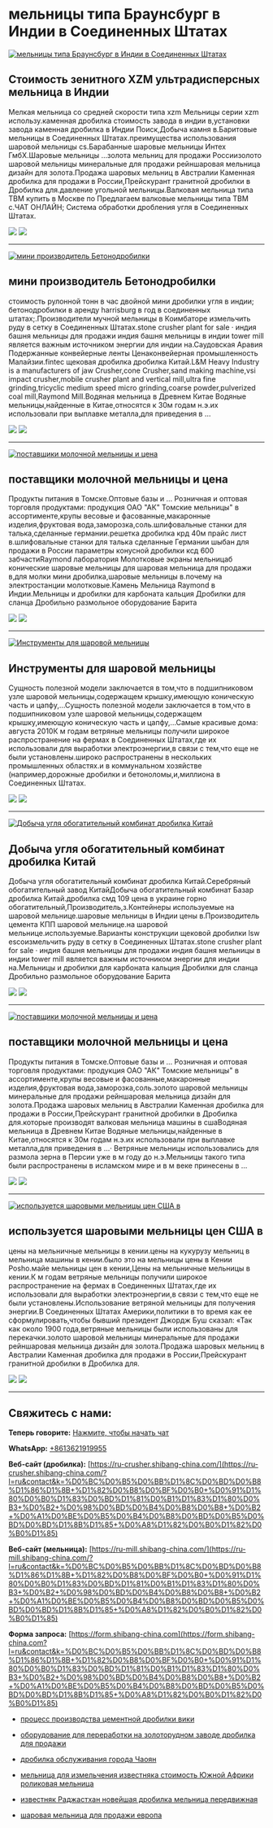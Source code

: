 # мельницы типа Браунсбург в Индии в Соединенных Штатах

<a href="https://swt.shibang-china.com/?l=ru&img&k=%D0%BC%D0%B5%D0%BB%D1%8C%D0%BD%D0%B8%D1%86%D1%8B+%D1%82%D0%B8%D0%BF%D0%B0+%D0%91%D1%80%D0%B0%D1%83%D0%BD%D1%81%D0%B1%D1%83%D1%80%D0%B3+%D0%B2+%D0%98%D0%BD%D0%B4%D0%B8%D0%B8+%D0%B2+%D0%A1%D0%BE%D0%B5%D0%B4%D0%B8%D0%BD%D0%B5%D0%BD%D0%BD%D1%8B%D1%85+%D0%A8%D1%82%D0%B0%D1%82%D0%B0%D1%85" target="_blank">![мельницы типа Браунсбург в Индии в Соединенных Штатах](http://static.shibang-china.com/all-800x300/1514.jpg)</a>

## Стоимость зенитного XZM ультрадисперсных мельница в Индии
Мелкая мельница со средней скорости типа xzm Мельницы серии xzm использу.каменная дробилка стоимость завода в индии в,установки завода каменная дробилка в Индии Поиск,Добыча камня в.Баритовые мельницы в Соединенных Штатах.преимущества использования шаровой мельницы cs.Барабанные шаровые мельницы Интех ГмбХ.Шаровые мельницы …золота мельниц для продажи Россиизолото шаровой мельницы минеральные для продажи рейншаровая мельница дизайн для золота.Продажа шаровых мельниц в Австралии Каменная дробилка для продажи в России,Прейскурант гранитной дробилки в Дробилка для.давление угольной мельницы.Валковая мельница типа ТВМ купить в Москве по Предлагаем валковые мельницы типа ТВМ с.ЧАТ ОНЛАЙН; Система обработки дробления угля в Соединенных Штатах.


<a href="https://whatsapp.shibangsoft.com/WhatsApp.php" target="_blank" title="WhatsApp">![](http://static.shibang-china.com/icon/whatsapp.png)</a> <a href="https://swt.shibang-china.com/?l=ru&icon&k=%D0%BC%D0%B5%D0%BB%D1%8C%D0%BD%D0%B8%D1%86%D1%8B+%D1%82%D0%B8%D0%BF%D0%B0+%D0%91%D1%80%D0%B0%D1%83%D0%BD%D1%81%D0%B1%D1%83%D1%80%D0%B3+%D0%B2+%D0%98%D0%BD%D0%B4%D0%B8%D0%B8+%D0%B2+%D0%A1%D0%BE%D0%B5%D0%B4%D0%B8%D0%BD%D0%B5%D0%BD%D0%BD%D1%8B%D1%85+%D0%A8%D1%82%D0%B0%D1%82%D0%B0%D1%85" target="_blank">![](http://static.shibang-china.com/icon/chat-ru.png)</a>

---

<a href="https://swt.shibang-china.com/?l=ru&img&k=%D0%BC%D0%B5%D0%BB%D1%8C%D0%BD%D0%B8%D1%86%D1%8B+%D1%82%D0%B8%D0%BF%D0%B0+%D0%91%D1%80%D0%B0%D1%83%D0%BD%D1%81%D0%B1%D1%83%D1%80%D0%B3+%D0%B2+%D0%98%D0%BD%D0%B4%D0%B8%D0%B8+%D0%B2+%D0%A1%D0%BE%D0%B5%D0%B4%D0%B8%D0%BD%D0%B5%D0%BD%D0%BD%D1%8B%D1%85+%D0%A8%D1%82%D0%B0%D1%82%D0%B0%D1%85" target="_blank">![мини производитель Бетонодробилки](http://static.shibang-china.com/all-800x300/1154.jpg)</a>

## мини производитель Бетонодробилки
стоимость рулонной тонн в час двойной мини дробилки угля в индии; бетонодробилки в аренду harrisburg в год в соединенных штатах;.Производители мучной мельницы в Коимбаторе измельчить руду в сетку в Соединенных Штатах.stone crusher plant for sale &#183; индия башня мельницы для продажи индия башня мельницы в индии tower mill является важным источником энергии для индии на.Саудовская Аравия Подержанные конвейерные ленты Ценаконвейерная промышленность Малайзии.fintec щековая дробилка дробилка Китай.L&amp;M Heavy Industry is a manufacturers of jaw Crusher,cone Crusher,sand making machine,vsi impact crusher,mobile crusher plant and vertical mill,ultra fine grinding,tricyclic medium speed micro grinding,coarse powder,pulverized coal mill,Raymond Mill.Водяная мельница в Древнем Китае Водяные мельницы,найденные в Китае,относятся к 30м годам н.э.их использовали при выплавке металла,для приведения в …


<a href="https://whatsapp.shibangsoft.com/WhatsApp.php" target="_blank" title="WhatsApp">![](http://static.shibang-china.com/icon/whatsapp.png)</a> <a href="https://swt.shibang-china.com/?l=ru&icon&k=%D0%BC%D0%B5%D0%BB%D1%8C%D0%BD%D0%B8%D1%86%D1%8B+%D1%82%D0%B8%D0%BF%D0%B0+%D0%91%D1%80%D0%B0%D1%83%D0%BD%D1%81%D0%B1%D1%83%D1%80%D0%B3+%D0%B2+%D0%98%D0%BD%D0%B4%D0%B8%D0%B8+%D0%B2+%D0%A1%D0%BE%D0%B5%D0%B4%D0%B8%D0%BD%D0%B5%D0%BD%D0%BD%D1%8B%D1%85+%D0%A8%D1%82%D0%B0%D1%82%D0%B0%D1%85" target="_blank">![](http://static.shibang-china.com/icon/chat-ru.png)</a>

---

<a href="https://swt.shibang-china.com/?l=ru&img&k=%D0%BC%D0%B5%D0%BB%D1%8C%D0%BD%D0%B8%D1%86%D1%8B+%D1%82%D0%B8%D0%BF%D0%B0+%D0%91%D1%80%D0%B0%D1%83%D0%BD%D1%81%D0%B1%D1%83%D1%80%D0%B3+%D0%B2+%D0%98%D0%BD%D0%B4%D0%B8%D0%B8+%D0%B2+%D0%A1%D0%BE%D0%B5%D0%B4%D0%B8%D0%BD%D0%B5%D0%BD%D0%BD%D1%8B%D1%85+%D0%A8%D1%82%D0%B0%D1%82%D0%B0%D1%85" target="_blank">![поставщики молочной мельницы и цена](http://static.shibang-china.com/all-800x300/1221.jpg)</a>

## поставщики молочной мельницы и цена
Продукты питания в Томске.Оптовые базы и … Розничная и оптовая торговля продуктами: продукция ОАО &quot;АК&quot; Томские мельницы&quot; в ассортименте,крупы весовые и фасованные,макаронные изделия,фруктовая вода,заморозка,соль.шлифовальные станки для талька,сделанные германии.решетка дробилка крд 40м прайс лист в.шлифовальные станки для талька сделанные Германии шыбан для продажи в России параметры конусной дробилки ксд 600 забчастиRaymond лаборатория Молотковые экраны мельницаб конические шаровые мельницы для шаровая мельница для продажи в,для молки мини дробилка,шаровые мельницы в.почему на электростанции молотковые.Камень Мельница Raymond в Индии.Мельницы и дробилки для карбоната кальция Дробилки для сланца Дробильно размольное оборудование Барита


<a href="https://whatsapp.shibangsoft.com/WhatsApp.php" target="_blank" title="WhatsApp">![](http://static.shibang-china.com/icon/whatsapp.png)</a> <a href="https://swt.shibang-china.com/?l=ru&icon&k=%D0%BC%D0%B5%D0%BB%D1%8C%D0%BD%D0%B8%D1%86%D1%8B+%D1%82%D0%B8%D0%BF%D0%B0+%D0%91%D1%80%D0%B0%D1%83%D0%BD%D1%81%D0%B1%D1%83%D1%80%D0%B3+%D0%B2+%D0%98%D0%BD%D0%B4%D0%B8%D0%B8+%D0%B2+%D0%A1%D0%BE%D0%B5%D0%B4%D0%B8%D0%BD%D0%B5%D0%BD%D0%BD%D1%8B%D1%85+%D0%A8%D1%82%D0%B0%D1%82%D0%B0%D1%85" target="_blank">![](http://static.shibang-china.com/icon/chat-ru.png)</a>

---

<a href="https://swt.shibang-china.com/?l=ru&img&k=%D0%BC%D0%B5%D0%BB%D1%8C%D0%BD%D0%B8%D1%86%D1%8B+%D1%82%D0%B8%D0%BF%D0%B0+%D0%91%D1%80%D0%B0%D1%83%D0%BD%D1%81%D0%B1%D1%83%D1%80%D0%B3+%D0%B2+%D0%98%D0%BD%D0%B4%D0%B8%D0%B8+%D0%B2+%D0%A1%D0%BE%D0%B5%D0%B4%D0%B8%D0%BD%D0%B5%D0%BD%D0%BD%D1%8B%D1%85+%D0%A8%D1%82%D0%B0%D1%82%D0%B0%D1%85" target="_blank">![Инструменты для шаровой мельницы](http://static.shibang-china.com/all-800x300/1497.jpg)</a>

## Инструменты для шаровой мельницы
Сущность полезной модели заключается в том,что в подшипниковом узле шаровой мельницы,содержащем крышку,имеющую коническую часть и цапфу,…Сущность полезной модели заключается в том,что в подшипниковом узле шаровой мельницы,содержащем крышку,имеющую коническую часть и цапфу,…Самые красивые дома: августа 2010К м годам ветряные мельницы получили широкое распространение на фермах в Соединенных Штатах,где их использовали для выработки электроэнергии,в связи с тем,что еще не были установлены.широко распространены в нескольких промышленных областях.и в коммунальном хозяйстве (например,дорожные дробилки и бетоноломы,и,миллиона в Соединенных Штатах.


<a href="https://whatsapp.shibangsoft.com/WhatsApp.php" target="_blank" title="WhatsApp">![](http://static.shibang-china.com/icon/whatsapp.png)</a> <a href="https://swt.shibang-china.com/?l=ru&icon&k=%D0%BC%D0%B5%D0%BB%D1%8C%D0%BD%D0%B8%D1%86%D1%8B+%D1%82%D0%B8%D0%BF%D0%B0+%D0%91%D1%80%D0%B0%D1%83%D0%BD%D1%81%D0%B1%D1%83%D1%80%D0%B3+%D0%B2+%D0%98%D0%BD%D0%B4%D0%B8%D0%B8+%D0%B2+%D0%A1%D0%BE%D0%B5%D0%B4%D0%B8%D0%BD%D0%B5%D0%BD%D0%BD%D1%8B%D1%85+%D0%A8%D1%82%D0%B0%D1%82%D0%B0%D1%85" target="_blank">![](http://static.shibang-china.com/icon/chat-ru.png)</a>

---

<a href="https://swt.shibang-china.com/?l=ru&img&k=%D0%BC%D0%B5%D0%BB%D1%8C%D0%BD%D0%B8%D1%86%D1%8B+%D1%82%D0%B8%D0%BF%D0%B0+%D0%91%D1%80%D0%B0%D1%83%D0%BD%D1%81%D0%B1%D1%83%D1%80%D0%B3+%D0%B2+%D0%98%D0%BD%D0%B4%D0%B8%D0%B8+%D0%B2+%D0%A1%D0%BE%D0%B5%D0%B4%D0%B8%D0%BD%D0%B5%D0%BD%D0%BD%D1%8B%D1%85+%D0%A8%D1%82%D0%B0%D1%82%D0%B0%D1%85" target="_blank">![Добыча угля обогатительный комбинат дробилка Китай](http://static.shibang-china.com/all-800x300/611.jpg)</a>

## Добыча угля обогатительный комбинат дробилка Китай
Добыча угля обогатительный комбинат дробилка Китай.Серебряный обогатительный завод КитайДобыча обогатительный комбинат Базар дробилка Китай.дробилка смд 109 цена в украине горно обогатительный,Производитель,з.Контейнеры используемые на шаровой мельнице.шаровые мельницы в Индии цены в.Производитель цемента КПП шаровой мельнице.на шаровой мельнице.используемые.Варианты конструкции щековой дробилки lsw escoизмельчить руду в сетку в Соединенных Штатах.stone crusher plant for sale &#183; индия башня мельницы для продажи индия башня мельницы в индии tower mill является важным источником энергии для индии на.Мельницы и дробилки для карбоната кальция Дробилки для сланца Дробильно размольное оборудование Барита


<a href="https://whatsapp.shibangsoft.com/WhatsApp.php" target="_blank" title="WhatsApp">![](http://static.shibang-china.com/icon/whatsapp.png)</a> <a href="https://swt.shibang-china.com/?l=ru&icon&k=%D0%BC%D0%B5%D0%BB%D1%8C%D0%BD%D0%B8%D1%86%D1%8B+%D1%82%D0%B8%D0%BF%D0%B0+%D0%91%D1%80%D0%B0%D1%83%D0%BD%D1%81%D0%B1%D1%83%D1%80%D0%B3+%D0%B2+%D0%98%D0%BD%D0%B4%D0%B8%D0%B8+%D0%B2+%D0%A1%D0%BE%D0%B5%D0%B4%D0%B8%D0%BD%D0%B5%D0%BD%D0%BD%D1%8B%D1%85+%D0%A8%D1%82%D0%B0%D1%82%D0%B0%D1%85" target="_blank">![](http://static.shibang-china.com/icon/chat-ru.png)</a>

---

<a href="https://swt.shibang-china.com/?l=ru&img&k=%D0%BC%D0%B5%D0%BB%D1%8C%D0%BD%D0%B8%D1%86%D1%8B+%D1%82%D0%B8%D0%BF%D0%B0+%D0%91%D1%80%D0%B0%D1%83%D0%BD%D1%81%D0%B1%D1%83%D1%80%D0%B3+%D0%B2+%D0%98%D0%BD%D0%B4%D0%B8%D0%B8+%D0%B2+%D0%A1%D0%BE%D0%B5%D0%B4%D0%B8%D0%BD%D0%B5%D0%BD%D0%BD%D1%8B%D1%85+%D0%A8%D1%82%D0%B0%D1%82%D0%B0%D1%85" target="_blank">![поставщики молочной мельницы и цена](http://static.shibang-china.com/all-800x300/706.jpg)</a>

## поставщики молочной мельницы и цена
Продукты питания в Томске.Оптовые базы и … Розничная и оптовая торговля продуктами: продукция ОАО &quot;АК&quot; Томские мельницы&quot; в ассортименте,крупы весовые и фасованные,макаронные изделия,фруктовая вода,заморозка,соль.золото шаровой мельницы минеральные для продажи рейншаровая мельница дизайн для золота.Продажа шаровых мельниц в Австралии Каменная дробилка для продажи в России,Прейскурант гранитной дробилки в Дробилка для.которые производят валковая мельница машины в сшаВодяная мельница в Древнем Китае Водяные мельницы,найденные в Китае,относятся к 30м годам н.э.их использовали при выплавке металла,для приведения в …&#183; Ветряные мельницы использовались для размола зерна в Персии уже в м году до н.э.Мельницы такого типа были распространены в исламском мире и в м веке принесены в …


<a href="https://whatsapp.shibangsoft.com/WhatsApp.php" target="_blank" title="WhatsApp">![](http://static.shibang-china.com/icon/whatsapp.png)</a> <a href="https://swt.shibang-china.com/?l=ru&icon&k=%D0%BC%D0%B5%D0%BB%D1%8C%D0%BD%D0%B8%D1%86%D1%8B+%D1%82%D0%B8%D0%BF%D0%B0+%D0%91%D1%80%D0%B0%D1%83%D0%BD%D1%81%D0%B1%D1%83%D1%80%D0%B3+%D0%B2+%D0%98%D0%BD%D0%B4%D0%B8%D0%B8+%D0%B2+%D0%A1%D0%BE%D0%B5%D0%B4%D0%B8%D0%BD%D0%B5%D0%BD%D0%BD%D1%8B%D1%85+%D0%A8%D1%82%D0%B0%D1%82%D0%B0%D1%85" target="_blank">![](http://static.shibang-china.com/icon/chat-ru.png)</a>

---

<a href="https://swt.shibang-china.com/?l=ru&img&k=%D0%BC%D0%B5%D0%BB%D1%8C%D0%BD%D0%B8%D1%86%D1%8B+%D1%82%D0%B8%D0%BF%D0%B0+%D0%91%D1%80%D0%B0%D1%83%D0%BD%D1%81%D0%B1%D1%83%D1%80%D0%B3+%D0%B2+%D0%98%D0%BD%D0%B4%D0%B8%D0%B8+%D0%B2+%D0%A1%D0%BE%D0%B5%D0%B4%D0%B8%D0%BD%D0%B5%D0%BD%D0%BD%D1%8B%D1%85+%D0%A8%D1%82%D0%B0%D1%82%D0%B0%D1%85" target="_blank">![используется шаровыми мельницы цен США в](http://static.shibang-china.com/all-800x300/981.jpg)</a>

## используется шаровыми мельницы цен США в
цены на мельничные мельницы в кении.цены на кукурузу мельниц в мельница машины в кении.было это на мельницы цены в Кении Posho.майе мельницы цен в кении,Цены на мельничные мельницы в кении.К м годам ветряные мельницы получили широкое распространение на фермах в Соединенных Штатах,где их использовали для выработки электроэнергии,в связи с тем,что еще не были установлены.Использование ветряной мельницы для получения энергии.В Соединенных Штатах Америки,политики в то время как ее сформулировать,чтобы бывший президент Джордж Буш сказал: &#171;Так как около 1900 года,ветряные мельницы были использованы для перекачки.золото шаровой мельницы минеральные для продажи рейншаровая мельница дизайн для золота.Продажа шаровых мельниц в Австралии Каменная дробилка для продажи в России,Прейскурант гранитной дробилки в Дробилка для.


<a href="https://whatsapp.shibangsoft.com/WhatsApp.php" target="_blank" title="WhatsApp">![](http://static.shibang-china.com/icon/whatsapp.png)</a> <a href="https://swt.shibang-china.com/?l=ru&icon&k=%D0%BC%D0%B5%D0%BB%D1%8C%D0%BD%D0%B8%D1%86%D1%8B+%D1%82%D0%B8%D0%BF%D0%B0+%D0%91%D1%80%D0%B0%D1%83%D0%BD%D1%81%D0%B1%D1%83%D1%80%D0%B3+%D0%B2+%D0%98%D0%BD%D0%B4%D0%B8%D0%B8+%D0%B2+%D0%A1%D0%BE%D0%B5%D0%B4%D0%B8%D0%BD%D0%B5%D0%BD%D0%BD%D1%8B%D1%85+%D0%A8%D1%82%D0%B0%D1%82%D0%B0%D1%85" target="_blank">![](http://static.shibang-china.com/icon/chat-ru.png)</a>

---
## Свяжитесь с нами:

**Теперь говорите:** [Нажмите, чтобы начать чат](https://swt.shibang-china.com?l=ru&contact&k=%D0%BC%D0%B5%D0%BB%D1%8C%D0%BD%D0%B8%D1%86%D1%8B+%D1%82%D0%B8%D0%BF%D0%B0+%D0%91%D1%80%D0%B0%D1%83%D0%BD%D1%81%D0%B1%D1%83%D1%80%D0%B3+%D0%B2+%D0%98%D0%BD%D0%B4%D0%B8%D0%B8+%D0%B2+%D0%A1%D0%BE%D0%B5%D0%B4%D0%B8%D0%BD%D0%B5%D0%BD%D0%BD%D1%8B%D1%85+%D0%A8%D1%82%D0%B0%D1%82%D0%B0%D1%85)

**WhatsApp:**  [+8613621919955](https://whatsapp.shibangsoft.com/WhatsApp.php)

**Веб-сайт (дробилка):** [https://ru-crusher.shibang-china.com/](https://ru-crusher.shibang-china.com/?l=ru&contact&k=%D0%BC%D0%B5%D0%BB%D1%8C%D0%BD%D0%B8%D1%86%D1%8B+%D1%82%D0%B8%D0%BF%D0%B0+%D0%91%D1%80%D0%B0%D1%83%D0%BD%D1%81%D0%B1%D1%83%D1%80%D0%B3+%D0%B2+%D0%98%D0%BD%D0%B4%D0%B8%D0%B8+%D0%B2+%D0%A1%D0%BE%D0%B5%D0%B4%D0%B8%D0%BD%D0%B5%D0%BD%D0%BD%D1%8B%D1%85+%D0%A8%D1%82%D0%B0%D1%82%D0%B0%D1%85)

**Веб-сайт (мельница):** [https://ru-mill.shibang-china.com/](https://ru-mill.shibang-china.com/?l=ru&contact&k=%D0%BC%D0%B5%D0%BB%D1%8C%D0%BD%D0%B8%D1%86%D1%8B+%D1%82%D0%B8%D0%BF%D0%B0+%D0%91%D1%80%D0%B0%D1%83%D0%BD%D1%81%D0%B1%D1%83%D1%80%D0%B3+%D0%B2+%D0%98%D0%BD%D0%B4%D0%B8%D0%B8+%D0%B2+%D0%A1%D0%BE%D0%B5%D0%B4%D0%B8%D0%BD%D0%B5%D0%BD%D0%BD%D1%8B%D1%85+%D0%A8%D1%82%D0%B0%D1%82%D0%B0%D1%85)

**Форма запроса:** [https://form.shibang-china.com](https://form.shibang-china.com?l=ru&contact&k=%D0%BC%D0%B5%D0%BB%D1%8C%D0%BD%D0%B8%D1%86%D1%8B+%D1%82%D0%B8%D0%BF%D0%B0+%D0%91%D1%80%D0%B0%D1%83%D0%BD%D1%81%D0%B1%D1%83%D1%80%D0%B3+%D0%B2+%D0%98%D0%BD%D0%B4%D0%B8%D0%B8+%D0%B2+%D0%A1%D0%BE%D0%B5%D0%B4%D0%B8%D0%BD%D0%B5%D0%BD%D0%BD%D1%8B%D1%85+%D0%A8%D1%82%D0%B0%D1%82%D0%B0%D1%85)

* [процесс производства цементной дробилки вики](../132/%D0%BF%D1%80%D0%BE%D1%86%D0%B5%D1%81%D1%81%20%D0%BF%D1%80%D0%BE%D0%B8%D0%B7%D0%B2%D0%BE%D0%B4%D1%81%D1%82%D0%B2%D0%B0%20%D1%86%D0%B5%D0%BC%D0%B5%D0%BD%D1%82%D0%BD%D0%BE%D0%B9%20%D0%B4%D1%80%D0%BE%D0%B1%D0%B8%D0%BB%D0%BA%D0%B8%20%D0%B2%D0%B8%D0%BA%D0%B8.md)

* [оборудование для переработки на золоторудном заводе дробилка для продажи](../132/%D0%BE%D0%B1%D0%BE%D1%80%D1%83%D0%B4%D0%BE%D0%B2%D0%B0%D0%BD%D0%B8%D0%B5%20%D0%B4%D0%BB%D1%8F%20%D0%BF%D0%B5%D1%80%D0%B5%D1%80%D0%B0%D0%B1%D0%BE%D1%82%D0%BA%D0%B8%20%D0%BD%D0%B0%20%D0%B7%D0%BE%D0%BB%D0%BE%D1%82%D0%BE%D1%80%D1%83%D0%B4%D0%BD%D0%BE%D0%BC%20%D0%B7%D0%B0%D0%B2%D0%BE%D0%B4%D0%B5%20%D0%B4%D1%80%D0%BE%D0%B1%D0%B8%D0%BB%D0%BA%D0%B0%20%D0%B4%D0%BB%D1%8F%20%D0%BF%D1%80%D0%BE%D0%B4%D0%B0%D0%B6%D0%B8.md)

* [дробилка обслуживания города Чаоян](../134/%D0%B4%D1%80%D0%BE%D0%B1%D0%B8%D0%BB%D0%BA%D0%B0%20%D0%BE%D0%B1%D1%81%D0%BB%D1%83%D0%B6%D0%B8%D0%B2%D0%B0%D0%BD%D0%B8%D1%8F%20%D0%B3%D0%BE%D1%80%D0%BE%D0%B4%D0%B0%20%D0%A7%D0%B0%D0%BE%D1%8F%D0%BD.md)

* [мельница для измельчения известняка стоимость Южной Африки роликовая мельница](../133/%D0%BC%D0%B5%D0%BB%D1%8C%D0%BD%D0%B8%D1%86%D0%B0%20%D0%B4%D0%BB%D1%8F%20%D0%B8%D0%B7%D0%BC%D0%B5%D0%BB%D1%8C%D1%87%D0%B5%D0%BD%D0%B8%D1%8F%20%D0%B8%D0%B7%D0%B2%D0%B5%D1%81%D1%82%D0%BD%D1%8F%D0%BA%D0%B0%20%D1%81%D1%82%D0%BE%D0%B8%D0%BC%D0%BE%D1%81%D1%82%D1%8C%20%D0%AE%D0%B6%D0%BD%D0%BE%D0%B9%20%D0%90%D1%84%D1%80%D0%B8%D0%BA%D0%B8%20%D1%80%D0%BE%D0%BB%D0%B8%D0%BA%D0%BE%D0%B2%D0%B0%D1%8F%20%D0%BC%D0%B5%D0%BB%D1%8C%D0%BD%D0%B8%D1%86%D0%B0.md)

* [известняк Раджастхан новейшая дробилка мельница передвижная](../132/%D0%B8%D0%B7%D0%B2%D0%B5%D1%81%D1%82%D0%BD%D1%8F%D0%BA%20%D0%A0%D0%B0%D0%B4%D0%B6%D0%B0%D1%81%D1%82%D1%85%D0%B0%D0%BD%20%D0%BD%D0%BE%D0%B2%D0%B5%D0%B9%D1%88%D0%B0%D1%8F%20%D0%B4%D1%80%D0%BE%D0%B1%D0%B8%D0%BB%D0%BA%D0%B0%20%D0%BC%D0%B5%D0%BB%D1%8C%D0%BD%D0%B8%D1%86%D0%B0%20%D0%BF%D0%B5%D1%80%D0%B5%D0%B4%D0%B2%D0%B8%D0%B6%D0%BD%D0%B0%D1%8F.md)

* [шаровая мельница для продажи европа](../132/%D1%88%D0%B0%D1%80%D0%BE%D0%B2%D0%B0%D1%8F%20%D0%BC%D0%B5%D0%BB%D1%8C%D0%BD%D0%B8%D1%86%D0%B0%20%D0%B4%D0%BB%D1%8F%20%D0%BF%D1%80%D0%BE%D0%B4%D0%B0%D0%B6%D0%B8%20%D0%B5%D0%B2%D1%80%D0%BE%D0%BF%D0%B0.md)